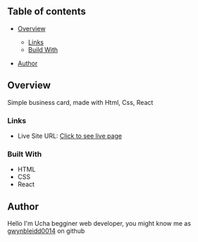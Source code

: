 ## Table of contents

- [Overview](#overview)

  - [Links](#Links)
  - [Build With](#Built-with)
- [Author](#Author)

## Overview

Simple business card, made with Html, Css, React

### Links

- Live Site URL: [Click to see live page]()

### Built With

- HTML
- CSS
- React

## Author

Hello I'm Ucha begginer web developer, you might know me as [gwynbleidd0014](https://github.com/gwynbleidd0014) on github
